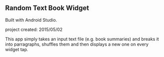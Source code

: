 Random Text Book Widget
-----------------------

Built with Android Studio.

project created: 2015/05/02

This app simply takes an input text file (e.g. book summaries) 
and breaks it into parragraphs, shuffles them and then displays 
a new one on every widget tap.


